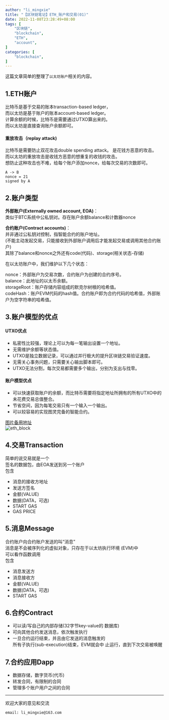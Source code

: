 ```yaml
---
author: "li_mingxie"
title: "【区块链笔记】ETH_账户和交易(01)"
date: 2022-11-08T23:28:49+08:00
tags: [
    "区块链",
    "blockchain",
    "ETH",
    "account",
]
categories: [
    "blockchain",
]
---
```


这篇文章简单的整理了`以太坊账户`相关的内容。  <!--more-->  

## 1.ETH账户

比特币是基于交易的账本transaction-based ledger，  
而以太坊是基于账户的账本account-based ledger。  
计算余额的时候，比特币是需要通过UTXO算出来的。  
而以太坊是直接查询账户余额即可。  

#### 重放攻击（replay attack)  

比特币是需要防止双花攻击double spending attack。 是花钱方恶意的攻击。  
而以太坊的重放攻击是收钱方恶意的想重复的收钱的攻击。  
想防止这种攻击也不难，给每个账户添加nonce，给每次交易的次数即可。  

    A -> B  
    nonce = 21
    signed by A

## 2.账户类型

**外部账户(Externally owned account, EOA)**：  
    类似于BTC系统中公私钥对。存在账户余额balance和计数器nonce  

**合约账户(Contract accounts)**：  
    并非通过公私钥对控制，指智能合约的账户地址。  
    (不能主动发起交易，只能接收到外部账户调用后才能发起交易或调用其他合约账户)  
    其除了balance和nonce之外还有code(代码)、storage(相关状态-存储)  

在以太坊账户中，我们维护以下几个状态：  

nonce：外部账户为交易次数，合约账户为创建的合约序号。  
balance：此地址的以太币余额。  
storageRoot：账户存储内容组成的默克尔树根的哈希值。  
codeHash：账户EVM代码的hash值。合约账户即为合约代码的哈希值，外部账户为空字符串的哈希值。  

## 3.账户模型的优点

#### UTXO优点

* 私密性比较强，理论上可以为每一笔输出设置一个地址。  
* 无需维护余额等状态值。  
* UTXO是独立数据记录，可以通过并行极大的提升区块链交易验证速度。  
* 无需关心事务问题，只需要关心输出脚本即可。  
* UTXO无法分割，每次交易都需要多个输出，分别为支出与找零。  

#### 账户模型优点

* 可以快速获取账户的余额，而比特币需要将指定地址所拥有的所有UTXO中的未花费交易总值整合。  
* 节省空间，因为每笔交易只有一个输入一个输出。  
* 可以较容易的实现图灵完备的智能合约。  

[图片备用地址](https://limingxie.github.io/images/blockchain/ethereum/eth_account_001.png)  
![eth_block](https://mingxie-blog.oss-cn-beijing.aliyuncs.com/image/blockchain/ethereum/eth_account_001.png)  

## 4.交易Transaction

简单的说交易就是一个  
签名的数据包，由EOA发送到另一个账户  
包含

* 消息的接收方地址
* 发送方签名
* 金额(VALUE)
* 数据(DATA，可选)
* START GAS
* GAS PRICE

## 5.消息Message

合约账户向合约账户发送的叫“消息”  
消息是不会被序列化的虚拟对象，只存在于以太坊执行环境 (EVM)中  
可以看作函数调用  
包含  

* 消息发送方
* 消息接收方
* 金额(VALUE)
* 数据(DATA，可选)
* START GAS

## 6.合约Contract

* 可以读/写自己的内部存储(32字节key-value的 数据库)
* 可向其他合约发送消息，依次触发执行
* 一旦合约运行结束，并且由它发送的消息触发的  
    所有子执行(sub-execution)结束，EVM就会中 止运行，直到下次交易被唤醒

## 7.合约应用Dapp

* 数据存储，数字货币(代币)
* 转发合同，有限制的合同
* 管理多个账户用户之间的合同

----------------------------------------------
欢迎大家的意见和交流

`email: li_mingxie@163.com`
